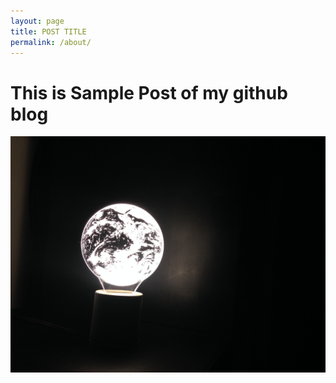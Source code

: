 ```yaml
---
layout: page
title: POST TITLE
permalink: /about/
---
```


# This is Sample Post of my github blog

![Moon light image](/images/8CD38252-CF41-49F6-B9F5-2082D52DF581.jpeg)
